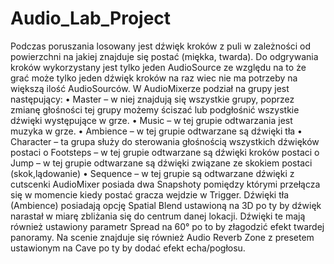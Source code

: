 # Audio_Lab_Project
Podczas poruszania losowany jest dźwięk kroków z puli w zależności od powierzchni na jakiej znajduje się postać (miękka, twarda). Do odgrywania kroków wykorzystany jest tylko jeden AudioSource ze względu na to że grać może tylko jeden dźwięk kroków na raz wiec nie ma potrzeby na większą ilość AudioSourców. W AudioMixerze podział na grupy jest następujący: 
    •	Master – w niej znajdują się wszystkie grupy, poprzez zmianę głośności tej grupy możemy ściszać lub podgłośnić wszystkie dźwięki występujące w grze.
    •	Music – w tej grupie odtwarzania jest muzyka w grze.
    •	Ambience – w tej grupie odtwarzane są dźwięki tła
    •	Character – ta grupa służy do sterowania głośnością wszystkich dźwięków postaci
        o	Footsteps – w tej grupie odtwarzane są dźwięki kroków postaci
        o	Jump – w tej grupie odtwarzane są dźwięki związane ze skokiem postaci (skok,lądowanie)
    •	Sequence – w tej grupie są odtwarzane dźwięki z cutscenki
AudioMixer posiada dwa Snapshoty pomiędzy którymi przełącza się w momencie kiedy postać gracza wejdzie w Trigger. Dźwięki tła (Ambience) posiadają opcję Spatial Blend ustawioną na 3D po ty by dźwięk narastał w miarę zbliżania się do centrum danej lokacji. Dźwięki te mają również ustawiony parametr Spread na 60° po to by złagodzić efekt twardej panoramy. Na scenie znajduje się również Audio Reverb Zone z presetem ustawionym na Cave po ty by dodać efekt echa/pogłosu.
